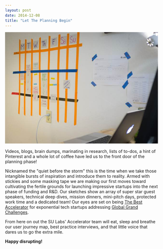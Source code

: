 ```yaml
---
layout: post
date: 2014-12-08
title: "Let The Planning Begin"
---
```

![Let The Planning Begin](/img/blog/2014-12-08.jpg)

Videos, blogs, brain dumps, marinating in research, lists of to-dos, a hint of Pinterest and a whole lot of coffee have led us to the front door of the planning phase!

Nicknamed the "quiet before the storm" this is the time when we take those intangible bursts of inspiration and introduce them to reality. Armed with stickies and some masking tape we are making our first moves toward cultivating the fertile grounds for launching impressive startups into the next phase of funding and R&D. Our sketches show an array of super star guest speakers, technical deep dives, mission dinners, mini-pitch days, protected work time and a dedicated team! Our eyes are set on being [The Best Accelerator](http://startup.singularityu.org/accelerator/) for exponential tech startups addressing [Global Grand Challenges](http://startup.singularityu.org/ggc/).

From here on out the SU Labs' Accelerator team will eat, sleep and breathe our user journey map, best practice interviews, and that little voice that dares us to go the extra mile. 

**Happy disrupting!**
